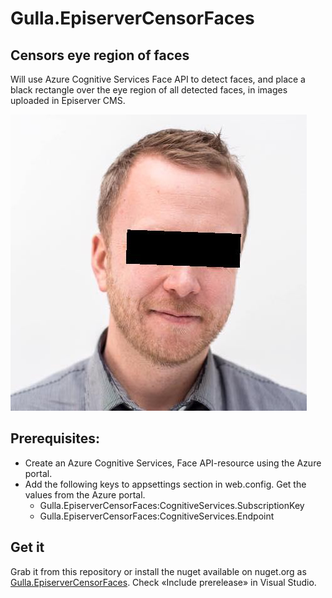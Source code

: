 # Gulla.EpiserverCensorFaces

## Censors eye region of faces
Will use Azure Cognitive Services Face API to detect faces, and place a black rectangle over the eye region of all detected faces, in images uploaded in Episerver CMS.

![Censored](images/censored.jpg)

## Prerequisites:
* Create an Azure Cognitive Services, Face API-resource using the Azure portal.
* Add the following keys to appsettings section in web.config. Get the values from the Azure portal.  
  - Gulla.EpiserverCensorFaces:CognitiveServices.SubscriptionKey
  - Gulla.EpiserverCensorFaces:CognitiveServices.Endpoint

## Get it
Grab it from this repository or install the nuget available on nuget.org as [Gulla.EpiserverCensorFaces](https://www.nuget.org/packages/Gulla.EpiserverCensorFaces/). Check «Include prerelease» in Visual Studio.
